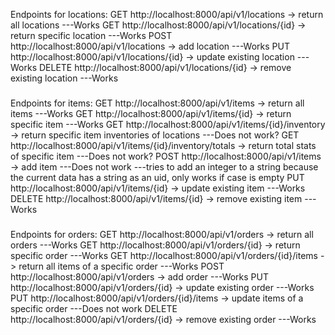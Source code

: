 Endpoints for locations:
GET http://localhost:8000/api/v1/locations -> return all locations ---Works
GET http://localhost:8000/api/v1/locations/{id} -> return specific location ---Works
POST http://localhost:8000/api/v1/locations -> add location ---Works
PUT http://localhost:8000/api/v1/locations/{id} -> update existing location ---Works
DELETE http://localhost:8000/api/v1/locations/{id} -> remove existing location ---Works


###
Endpoints for items:
GET http://localhost:8000/api/v1/items -> return all items ---Works
GET http://localhost:8000/api/v1/items/{id} -> return specific item ---Works
GET http://localhost:8000/api/v1/items/{id}/inventory -> return specific item inventories of locations ---Does not work?
GET http://localhost:8000/api/v1/items/{id}/inventory/totals -> return total stats of specific item ---Does not work?
POST http://localhost:8000/api/v1/items -> add item ---Does not work ---tries to add an integer to a string because the current data has a string as an uid, only works if case is empty
PUT http://localhost:8000/api/v1/items/{id} -> update existing item ---Works
DELETE http://localhost:8000/api/v1/items/{id} -> remove existing item ---Works
###

Endpoints for orders:
GET http://localhost:8000/api/v1/orders -> return all orders ---Works
GET http://localhost:8000/api/v1/orders/{id} -> return specific order ---Works
GET http://localhost:8000/api/v1/orders/{id}/items -> return all items of a specific order ---Works
POST http://localhost:8000/api/v1/orders -> add order ---Works
PUT http://localhost:8000/api/v1/orders/{id} -> update existing order ---Works
PUT http://localhost:8000/api/v1/orders/{id}/items -> update items of a specific order ---Does not work
DELETE http://localhost:8000/api/v1/orders/{id} -> remove existing order ---Works
